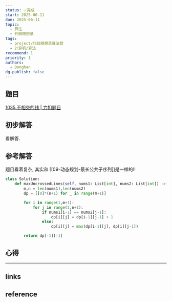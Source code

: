 ```yaml
---
status: ✅完成
start: 2025-06-11
due: 2025-06-11
topic:
  - 算法
  - 代码随想录
tags:
  - project/代码随想录算法营
  - 计算机/算法
recommend: 1
priority: 1
authors:
  - Donghan
dg-publish: false
---
```

## 题目
[1035.不相交的线 | 力扣题目](https://leetcode.cn/problems/uncrossed-lines/)

## 初步解答
看解答.

## 参考解答
题目看着复杂, 其实和 [[09-动态规划-最长公共子序列]]是一样的!!
```python
class Solution:
    def maxUncrossedLines(self, nums1: List[int], nums2: List[int]) -> int:
        m,n = len(nums1),len(nums2)
        dp = [[0]*(n+1) for _ in range(m+1)]

        for i in range(1,m+1):
            for j in range(1,n+1):
                if nums1[i-1] == nums2[j-1]:
                    dp[i][j] = dp[i-1][j-1] + 1
                else:
                    dp[i][j] = max(dp[i-1][j], dp[i][j-1])

        return dp[-1][-1]
```

## 心得

---
## links


## reference
